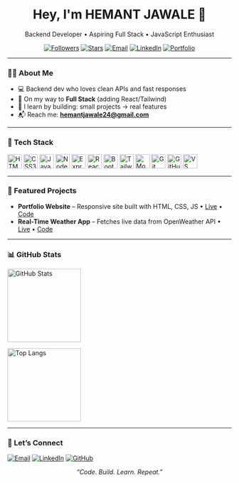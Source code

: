 <!-- Profile Header -->
<h1 align="center">Hey, I'm HEMANT JAWALE 👋</h1>
<p align="center">
  Backend Developer • Aspiring Full Stack • JavaScript Enthusiast
</p>

<p align="center">
  <a href="https://github.com/hemantjawale?tab=followers"><img alt="Followers" src="https://img.shields.io/github/followers/hemantjawale?style=flat&label=Followers"></a>
  <a href="https://github.com/hemantjawale"><img alt="Stars" src="https://img.shields.io/github/stars/hemantjawale?affiliations=OWNER%2CCOLLABORATOR"></a>
  <a href="mailto:hemantjawale24@gmail.com"><img alt="Email" src="https://img.shields.io/badge/Email-Contact-informational"></a>
  <a href="https://www.linkedin.com/in/hemant-jawale/"><img alt="LinkedIn" src="https://img.shields.io/badge/LinkedIn-Connect-blue"></a>
  <a href="https://js-projects-19nu.vercel.app//"><img alt="Portfolio" src="https://img.shields.io/badge/Portfolio-Visit-success"></a>
</p>

---

### 👨‍💻 About Me
- 💻 Backend dev who loves clean APIs and fast responses  
- 🚀 On my way to **Full Stack** (adding React/Tailwind)  
- 🧩 I learn by building: small projects → real features  
- 📬 Reach me: **hemantjawale24@gmail.com**

---

### 🧰 Tech Stack
<p>
  <!-- Core Web -->
  <img alt="HTML5" title="HTML5" height="32" src="https://cdn.jsdelivr.net/gh/devicons/devicon/icons/html5/html5-original.svg"/>
  <img alt="CSS3" title="CSS3" height="32" src="https://cdn.jsdelivr.net/gh/devicons/devicon/icons/css3/css3-original.svg"/>
  <img alt="JavaScript" title="JavaScript" height="32" src="https://cdn.jsdelivr.net/gh/devicons/devicon/icons/javascript/javascript-original.svg"/>
  <!-- Frameworks / Libraries -->
  <img alt="Node.js" title="Node.js" height="32" src="https://cdn.jsdelivr.net/gh/devicons/devicon/icons/nodejs/nodejs-original.svg"/>
  <img alt="Express.js" title="Express.js" height="32" src="https://cdn.worldvectorlogo.com/logos/expressjs.svg"/>
  <img alt="React" title="React" height="32" src="https://cdn.jsdelivr.net/gh/devicons/devicon/icons/react/react-original.svg"/>
  <img alt="Bootstrap" title="Bootstrap" height="32" src="https://cdn.jsdelivr.net/gh/devicons/devicon/icons/bootstrap/bootstrap-original.svg"/>
  <img alt="Tailwind CSS" title="Tailwind CSS" height="32" src="https://img.icons8.com/?size=100&id=x7XMNGh2vdqA&format=png&color="/>
  <!-- Databases -->
  <img alt="MongoDB" title="MongoDB" height="32" src="https://cdn.jsdelivr.net/gh/devicons/devicon/icons/mongodb/mongodb-original.svg"/>
  <!-- Tools -->
  <img alt="Git" title="Git" height="32" src="https://cdn.jsdelivr.net/gh/devicons/devicon/icons/git/git-original.svg"/>
  <img alt="GitHub" title="GitHub" height="32" src="https://cdn.worldvectorlogo.com/logos/github-icon-2.svg"/>
  <img alt="VS Code" title="VS Code" height="32" src="https://cdn.jsdelivr.net/gh/devicons/devicon/icons/vscode/vscode-original.svg"/>
</p>

---

### 🧩 Featured Projects
<!-- Replace with your repos -->
- **Portfolio Website** – Responsive site built with HTML, CSS, JS • [Live](https://js-projects-19nu.vercel.app/) • [Code](https://github.com/hemantjawale/JS_PROJECTS/tree/main/src)
- **Real-Time Weather App** – Fetches live data from OpenWeather API • [Live](https://js-projects-nine-iota.vercel.app/) • [Code](https://github.com/hemantjawale/JS_PROJECTS/tree/main/src)



---

### 📊 GitHub Stats
<p>
  <img height="165" alt="GitHub Stats" src="https://github-readme-stats.vercel.app/api?username=hemantjawale&show_icons=true&hide_title=true&hide_border=true" />
</p>
<p>
  <img height="165" alt="Top Langs" src="https://github-readme-stats.vercel.app/api/top-langs/?username=hemantjawale&layout=compact&hide_border=true" />
</p>

---

### 🤝 Let’s Connect
<p>
  <a href="mailto:hemantjawale24@gmail.com"><img alt="Email" src="https://img.shields.io/badge/Email-hemantjawale24@gmail.com-informational?logo=gmail"></a>
  <a href="https://www.linkedin.com/in/hemantjawale/"><img alt="LinkedIn" src="https://img.shields.io/badge/LinkedIn-Hemant Jawale-blue?logo=linkedin"></a>
  <a href="https://github.com/hemantjawale"><img alt="GitHub" src="https://img.shields.io/badge/GitHub-hemantjawale-blue?logo=github"></a>

</p>

<!-- Small note -->
<p align="center"><i>“Code. Build. Learn. Repeat.”</i></p>
